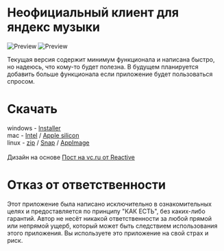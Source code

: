 # Неофициальный клиент для яндекс музыки

![Preview](./preview2.png)
![Preview](./preview.png)

Текущая версия содержит минимум функционала и написана быстро, но надеюсь, что кому-то будет полезна. В будущем планируется добавить больше функционала если приложение будет пользоваться спросом.

# Скачать

windows - [Installer](https://cdn.discordapp.com/attachments/952186654632857620/1108029217263849534/unofficial_win_1.0.7.exe)<br>
mac - [Intel](https://cdn.discordapp.com/attachments/952186654632857620/1108029178474922084/unofficial_mac_x64_1.0.7.dmg) /
[Apple silicon](https://cdn.discordapp.com/attachments/952186654632857620/1108029151283253399/unofficial_mac_arm64_1.0.7.dmg) <br>
linux - [zip](https://cdn.discordapp.com/attachments/952186654632857620/1108029364727185458/linux-unpacked.zip) /
[Snap](https://cdn.discordapp.com/attachments/952186654632857620/1108029277758291998/ynmusic_1.0.7_amd64.snap) /
[AppImage](https://cdn.discordapp.com/attachments/952186654632857620/1108029250717622312/unofficial-1.0.7.AppImage)<br>
<br>
Дизайн на основе [Пост на vc.ru от Reactive](https://vc.ru/design/624291-tak-silno-hotim-yandeks-muzyku-na-macos-chto-uzhe-zadizaynili-prilozhenie)

# Отказ от ответственности

Этот приложение была написано исключительно в ознакомительных целях и предоставляется по принципу "КАК ЕСТЬ", без каких-либо гарантий. Автор не несёт никакой ответственности за любой прямой или непрямой ущерб, который может быть следствием использования этого приложения. Вы используете это приложение на свой страх и риск.

